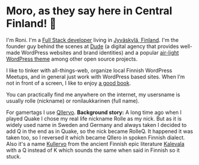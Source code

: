 # Moro, as they say here in Central Finland! 👋

I'm Roni. I'm a [Full Stack developer](https://twitter.com/rolle/status/1300716606788702208) living in [Jyväskylä, Finland](https://visitjyvaskyla.fi/en). I'm the founder guy behind the scenes at [Dude](https://www.dude.fi) (a digital agency that provides well-made WordPress websites and brand identities) and a popular [air-light WordPress theme](https://github.com/digitoimistodude/air-light) among other open source projects.

I like to tinker with all-things-web, organize local Finnish WordPress Meetups, and in general just work with WordPress based sites. When I’m not in front of a screen, I like to enjoy [a good book](http://goodreads.com/rolle).

You can practically find me anywhere on the internet, my usersname is usually rolle (nickname) or ronilaukkarinen (full name).

For gamertags I use [Qllervo](https://www.overbuff.com/players/pc/Qllervo-2545). **Background story:** A long time ago when I played Quake I chose my real life nickname Rolle as my nick. But as it is widely used name in Sweden and Germany and always taken I decided to add Q in the end as in Quake, so the nick became RolleQ. It happened it was taken too, so I reversed it which became Qllero in spoken Finnish dialect. Also it's a name [Kullervo](https://en.wikipedia.org/wiki/Kullervo) from the ancient Finnish epic literature [Kalevala](https://en.wikipedia.org/wiki/Kalevala) with a Q instead of K which sounds the same when said in Finnish so it stuck.
